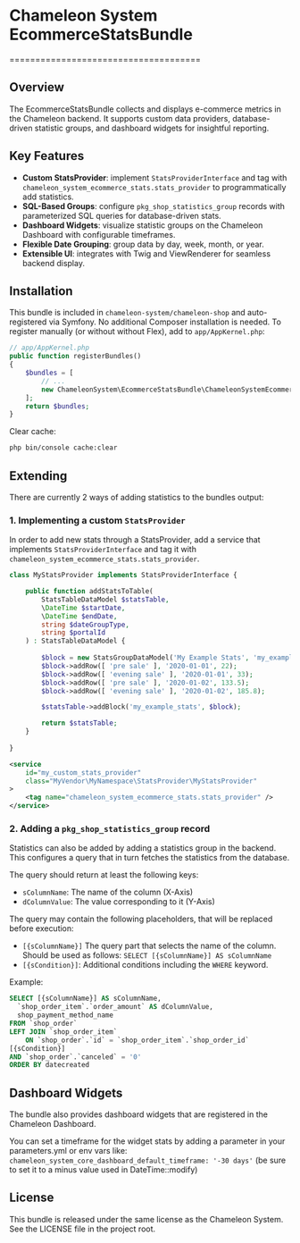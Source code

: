 # Chameleon System EcommerceStatsBundle
=====================================

## Overview
The EcommerceStatsBundle collects and displays e-commerce metrics in the Chameleon backend. It supports custom data providers, database-driven statistic groups, and dashboard widgets for insightful reporting.

Key Features
------------
- **Custom StatsProvider**: implement `StatsProviderInterface` and tag with `chameleon_system_ecommerce_stats.stats_provider` to programmatically add statistics.
- **SQL-Based Groups**: configure `pkg_shop_statistics_group` records with parameterized SQL queries for database-driven stats.
- **Dashboard Widgets**: visualize statistic groups on the Chameleon Dashboard with configurable timeframes.
- **Flexible Date Grouping**: group data by day, week, month, or year.
- **Extensible UI**: integrates with Twig and ViewRenderer for seamless backend display.

Installation
------------
This bundle is included in `chameleon-system/chameleon-shop` and auto-registered via Symfony.
No additional Composer installation is needed.
To register manually (or without without Flex), add to `app/AppKernel.php`:
```php
// app/AppKernel.php
public function registerBundles()
{
    $bundles = [
        // ...
        new ChameleonSystem\EcommerceStatsBundle\ChameleonSystemEcommerceStatsBundle(),
    ];
    return $bundles;
}
```
Clear cache:
```bash
php bin/console cache:clear
```


## Extending

There are currently 2 ways of adding statistics to the bundles output:

### 1. Implementing a custom `StatsProvider`
In order to add new stats through a StatsProvider, add a service that implements `StatsProviderInterface` and tag it with `chameleon_system_ecommerce_stats.stats_provider`.

```php
class MyStatsProvider implements StatsProviderInterface {

    public function addStatsToTable(
        StatsTableDataModel $statsTable,
        \DateTime $startDate,
        \DateTime $endDate,
        string $dateGroupType,
        string $portalId
    ) : StatsTableDataModel {
    
        $block = new StatsGroupDataModel('My Example Stats', 'my_example_stats');
        $block->addRow([ 'pre sale' ], '2020-01-01', 22);
        $block->addRow([ 'evening sale' ], '2020-01-01', 33);
        $block->addRow([ 'pre sale' ], '2020-01-02', 133.5);
        $block->addRow([ 'evening sale' ], '2020-01-02', 185.8);

        $statsTable->addBlock('my_example_stats', $block);

        return $statsTable;
    }
    
}
```

```xml
<service
    id="my_custom_stats_provider"
    class="MyVendor\MyNamespace\StatsProvider\MyStatsProvider"
>
    <tag name="chameleon_system_ecommerce_stats.stats_provider" />
</service>

```

### 2. Adding a `pkg_shop_statistics_group` record

Statistics can also be added by adding a statistics group in the backend. This
configures a query that in turn fetches the statistics from the database.

The query should return at least the following keys:

* `sColumnName`: The name of the column (X-Axis)
* `dColumnValue`: The value corresponding to it (Y-Axis)

The query may contain the following placeholders, that will be replaced before
execution:

* `[{sColumnName}]` The query part that selects the name of the column. Should be used as follows: `SELECT [{sColumnName}] AS sColumnName`
* `[{sCondition}]`: Additional conditions including the `WHERE` keyword.

Example:

```sql
SELECT [{sColumnName}] AS sColumnName,
  `shop_order_item`.`order_amount` AS dColumnValue,
  shop_payment_method_name
FROM `shop_order`
LEFT JOIN `shop_order_item` 
    ON `shop_order`.`id` = `shop_order_item`.`shop_order_id`
[{sCondition}]
AND `shop_order`.`canceled` = '0'
ORDER BY datecreated
```

## Dashboard Widgets

The bundle also provides dashboard widgets that are registered in the Chameleon Dashboard.

You can set a timeframe for the widget stats by adding a parameter in your parameters.yml or env vars
like: `chameleon_system_core_dashboard_default_timeframe: '-30 days'` (be sure to set it to a minus value used in DateTime::modify)

## License
This bundle is released under the same license as the Chameleon System. See the LICENSE file in the project root.